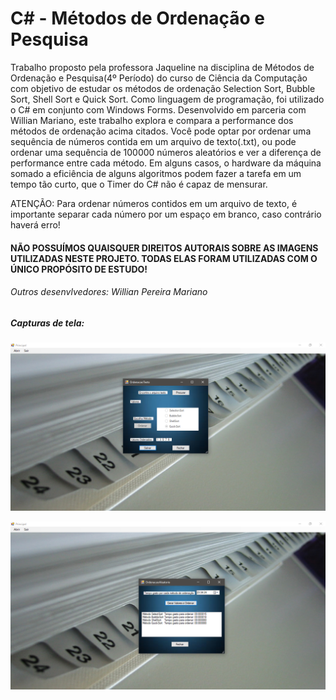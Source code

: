 # C# - Métodos de Ordenação e Pesquisa

  Trabalho proposto pela professora Jaqueline na disciplina de Métodos de Ordenação e Pesquisa(4º Período) do curso de Ciência da Computação com objetivo de estudar os métodos de ordenação Selection Sort, Bubble Sort, Shell Sort e Quick Sort. Como linguagem de programação, foi utilizado o C# em conjunto com Windows Forms.
  Desenvolvido em parceria com Willian Mariano, este trabalho explora e compara a performance dos métodos de ordenação acima citados. Você pode optar por ordenar uma sequência de números contida em um arquivo de texto(.txt), ou pode ordenar uma sequência de 100000 números aleatórios e ver a diferença de performance entre cada método. Em alguns casos, o hardware da máquina somado a eficiência de alguns algoritmos podem fazer a tarefa em um tempo tão curto, que o Timer do C# não é capaz de mensurar. 
  
ATENÇÃO: Para ordenar números contidos em um arquivo de texto, é importante separar cada número por um espaço em branco, caso contrário haverá erro! 

#### NÃO POSSUÍMOS QUAISQUER DIREITOS AUTORAIS SOBRE AS IMAGENS UTILIZADAS NESTE PROJETO. TODAS ELAS FORAM UTILIZADAS COM O ÚNICO PROPÓSITO DE ESTUDO!

###### Outros desenvlvedores: Willian Pereira Mariano

##### Capturas de tela:

![Captura ordenação em arquivo](screenshots/captura_arquivo.png)

![Captura benchmark](screenshots/captura_benchmark.png)
